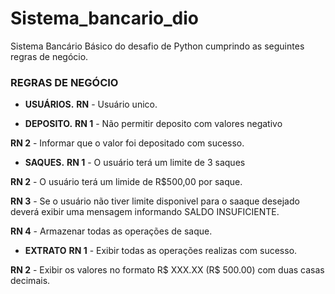 # Sistema_bancario_dio
Sistema Bancário Básico do desafio de Python cumprindo as seguintes regras de negócio.

### REGRAS DE NEGÓCIO

- **USUÁRIOS.**
**RN** - Usuário unico.

- **DEPOSITO.**
**RN 1** - Não permitir deposito com valores negativo 

**RN 2** - Informar que o valor foi depositado com sucesso.


- **SAQUES.**
**RN 1** - O usuário terá um limite de 3 saques

**RN 2** - O usuário terá um limide de R$500,00 por saque.

**RN 3** - Se o usuário não tiver limite disponivel para o saaque desejado deverá exibir uma mensagem informando SALDO INSUFICIENTE.

**RN 4** - Armazenar todas as operações de saque.

 - **EXTRATO**
**RN 1** - Exibir todas as operações realizas com sucesso.

**RN 2** - Exibir os valores no formato R$ XXX.XX (R$ 500.00) com duas casas decimais.
